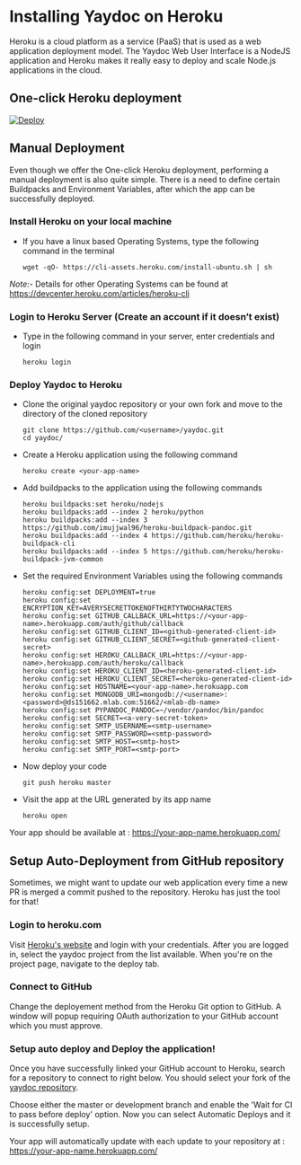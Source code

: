 # Installing Yaydoc on Heroku
Heroku is a cloud platform as a service (PaaS) that is used as a web application deployment model. The Yaydoc Web User Interface is a NodeJS application and Heroku makes it really easy to deploy and scale Node.js applications in the cloud.

## One-click Heroku deployment
[![Deploy](https://www.herokucdn.com/deploy/button.svg)](https://heroku.com/deploy)

## Manual Deployment
Even though we offer the One-click Heroku deployment, performing a manual deployment is also quite simple. There is a need to define certain Buildpacks and Environment Variables, after which the app can be successfully deployed.

### Install Heroku on your local machine
* If you have a linux based Operating Systems, type the following command in the terminal

      wget -qO- https://cli-assets.heroku.com/install-ubuntu.sh | sh

*Note:-* Details for other Operating Systems can be found at https://devcenter.heroku.com/articles/heroku-cli

### Login to Heroku Server (Create an account if it doesn’t exist)
* Type in the following command in your server, enter credentials and login

      heroku login

### Deploy Yaydoc to Heroku
* Clone the original yaydoc repository or your own fork and move to the directory of the cloned repository

      git clone https://github.com/<username>/yaydoc.git
      cd yaydoc/
* Create a Heroku application using the following command

      heroku create <your-app-name>
* Add buildpacks to the application using the following commands

      heroku buildpacks:set heroku/nodejs
      heroku buildpacks:add --index 2 heroku/python
      heroku buildpacks:add --index 3 https://github.com/imujjwal96/heroku-buildpack-pandoc.git
      heroku buildpacks:add --index 4 https://github.com/heroku/heroku-buildpack-cli
      heroku buildpacks:add --index 5 https://github.com/heroku/heroku-buildpack-jvm-common
* Set the required Environment Variables using the following commands

      heroku config:set DEPLOYMENT=true
      heroku config:set ENCRYPTION_KEY=AVERYSECRETTOKENOFTHIRTYTWOCHARACTERS
      heroku config:set GITHUB_CALLBACK_URL=https://<your-app-name>.herokuapp.com/auth/github/callback
      heroku config:set GITHUB_CLIENT_ID=<github-generated-client-id>
      heroku config:set GITHUB_CLIENT_SECRET=<github-generated-client-secret>
      heroku config:set HEROKU_CALLBACK_URL=https://<your-app-name>.herokuapp.com/auth/heroku/callback
      heroku config:set HEROKU_CLIENT_ID=<heroku-generated-client-id>
      heroku config:set HEROKU_CLIENT_SECRET=<heroku-generated-client-id>
      heroku config:set HOSTNAME=<your-app-name>.herokuapp.com
      heroku config:set MONGODB_URI=mongodb://<username>:<password>@ds151662.mlab.com:51662/<mlab-db-name>
      heroku config:set PYPANDOC_PANDOC=~/vendor/pandoc/bin/pandoc
      heroku config:set SECRET=<a-very-secret-token>
      heroku config:set SMTP_USERNAME=<smtp-username>
      heroku config:set SMTP_PASSWORD=<smtp-password>
      heroku config:set SMTP_HOST=<smtp-host>
      heroku config:set SMTP_PORT=<smtp-port>
* Now deploy your code

      git push heroku master
* Visit the app at the URL generated by its app name

      heroku open
Your app should be available at : https://your-app-name.herokuapp.com/

## Setup Auto-Deployment from GitHub repository
Sometimes, we might want to update our web application every time a new PR is merged a commit pushed to the repository. Heroku has just the tool for that!

### Login to heroku.com
Visit [Heroku's website](https://www.heroku.com) and login with your credentials. After you are logged in, select the yaydoc project from the list available. When you're on the project page, navigate to the deploy tab.

### Connect to GitHub
Change the deployement method from the Heroku Git option to GitHub. A window will popup requiring OAuth authorization to your GitHub account which you must approve.

### Setup auto deploy and Deploy the application!
Once you have successfully linked your GitHub account to Heroku, search for a repository to connect to right below. You should select your fork of the [yaydoc repository](https://github.com/fossasia/yaydoc). 

Choose either the master or development branch and enable the 'Wait for CI to pass before deploy' option. Now you can select Automatic Deploys and it is successfully setup.

Your app will automatically update with each update to your repository at : https://your-app-name.herokuapp.com/
